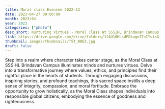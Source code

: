 ```yaml
---
title: Moral class Evensem 2022-23
date: 2023-04-27 09:00:00
month: 2023/04
year: 2023
categories: ["photo"]
desc_short: Nurturing Virtues - Moral Class at SSSIHL Brindavan Campus - Shaping Hearts, Illuminating Minds
link: https://drive.google.com/drive/folders/1lAU10HLsdPDkagnJ7oIYvisXizl9Hgnl?usp=share_link
thumbnail: images/thumbnails/TST_0063.jpg
draft: false
---
```


 Step into a realm where character takes center stage, as the Moral Class at SSSIHL Brindavan Campus illuminates minds and nurtures virtues. Delve into a transformative journey where values, ethics, and principles find their rightful place in the hearts of students. Through engaging discussions, inspiring stories, and profound teachings, this sacred space instills a deep sense of integrity, compassion, and moral fortitude. Embrace the opportunity to grow holistically, as the Moral Class shapes individuals into responsible global citizens, embodying the essence of goodness and righteousness.
